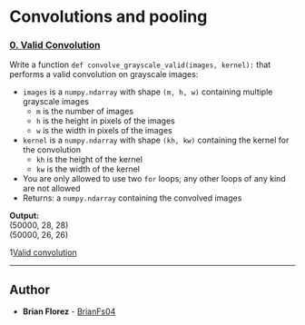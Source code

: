 # Convolutions and pooling

### **[0. Valid Convolution](./0-convolve_grayscale_valid.py)**
Write a function `def convolve_grayscale_valid(images, kernel):` that performs a valid convolution on grayscale images:
* `images` is a `numpy.ndarray` with shape `(m, h, w)` containing multiple grayscale images
    * `m` is the number of images
    * `h` is the height in pixels of the images
    * `w` is the width in pixels of the images
* `kernel` is a `numpy.ndarray` with shape `(kh, kw)` containing the kernel for the convolution
    * `kh` is the height of the kernel
    * `kw` is the width of the kernel
* You are only allowed to use two `for` loops; any other loops of any kind are not allowed
*  Returns: a `numpy.ndarray` containing the convolved images

**Output:**\
(50000, 28, 28)\
(50000, 26, 26)

1[Valid convolution](https://i.ibb.co/tMzkBKL/Valid-Convolution.png)

---
## Author
* **Brian Florez** - [BrianFs04](https://github.com/BrianFs04)

